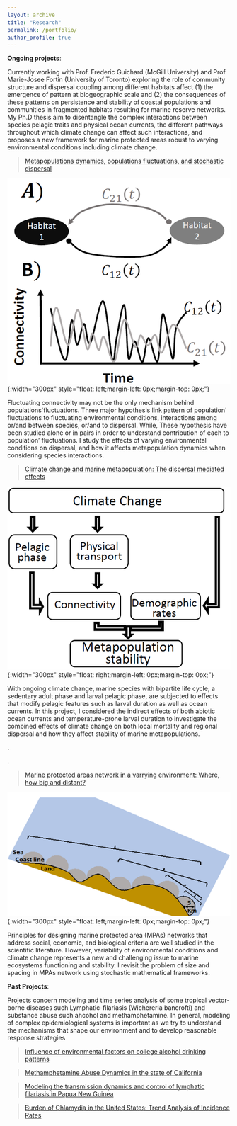 ```yaml
---
layout: archive
title: "Research"
permalink: /portfolio/
author_profile: true
---
```


**Ongoing projects**:

Currently working with Prof. Frederic Guichard (McGill University) and Prof. Marie-Josee Fortin (University of Toronto) 
 exploring the role of community structure and dispersal coupling among different habitats affect (1) the emergence of 
pattern at biogeographic scale and (2) the consequences of these patterns on persistence and stability of coastal populations 
and communities in fragmented habitats resulting for marine reserve networks. My Ph.D thesis aim to disentangle the complex 
interactions between species pelagic traits and physical ocean currents, the different pathways throughout which climate 
change can affect such interactions, and proposes a new framework for marine protected areas robust to varying environmental 
conditions including climate change. 




>[Metapopulations dynamics, populations fluctuations, and stochastic dispersal ](https://ridouanbani.github.io/portfolio/portfolio-1/)

![](/images/pic1.png){:width="300px"
style="float: left;margin-left: 0px;margin-top: 0px;"}

Fluctuating connectivity may not be the only mechanism behind populations'fluctuations. 
Three major hypothesis link pattern of population' fluctuations to fluctuating environmental conditions, 
interactions among or/and between species, or/and to dispersal. While, These hypothesis have been studied alone or in pairs in order to understand contribution of each to population’ fluctuations.  I study the effects of varying environmental conditions on dispersal, and how it affects metapopulation dynamics when considering species interactions. 



>[Climate change and marine metapopulation: The dispersal mediated effects](https://ridouanbani.github.io/portfolio/portfolio-2/)

![](/images/pic2.png){:width="300px"
style="float: right;margin-left: 0px;margin-top: 0px;"}

With ongoing climate change, marine species with bipartite life cycle; a sedentary adult phase and larval 
pelagic phase, are subjected to effects that modify pelagic features such as larval duration 
as well as ocean currents. In this project, I considered the indirect effects of both abiotic ocean currents and 
temperature-prone larval duration to investigate the combined effects of climate change on both local mortality and 
regional dispersal and how they affect stability of marine metapopulations.

.


.


> [Marine protected areas network in a varrying environment: Where, how big and distant?](https://ridouanbani.github.io/portfolio/portfolio-3/)

![](/images/pic3.png){:width="300px"
style="float: left;margin-left: 0px;margin-top: 0px;"}

Principles for designing marine protected area (MPAs) networks that address social, economic, and biological criteria are well studied in the scientific literature. However, variability of environmental conditions and climate change represents a new and challenging issue to marine ecosystems functioning and stability. I revisit the problem of size and spacing in MPAs network using stochastic mathematical frameworks.


**Past Projects**:

Projects concern modeling and time series analysis of some tropical vector-borne diseases such Lymphatic-filariasis (Wichereria bancrofti) and substance abuse such ahcohol and methamphetamine. In general, modeling of complex epidemiological systems is important as we try to understand the mechanisms that shape our environment and to develop reasonable response strategies

>[Influence of environmental factors on college alcohol drinking patterns](https://ridouanbani.github.io/portfolio/portfolio-4/)

>[Methamphetamine Abuse Dynamics in the state of California](https://ridouanbani.github.io/portfolio/portfolio-5/)

>[Modeling the transmission dynamics and control of lymphatic filariasis in Papua New Guinea](https://ridouanbani.github.io/portfolio/portfolio-6)

>[Burden of Chlamydia in the United States: Trend Analysis of Incidence Rates ](https://ridouanbani.github.io/portfolio/portfolio-7/)





